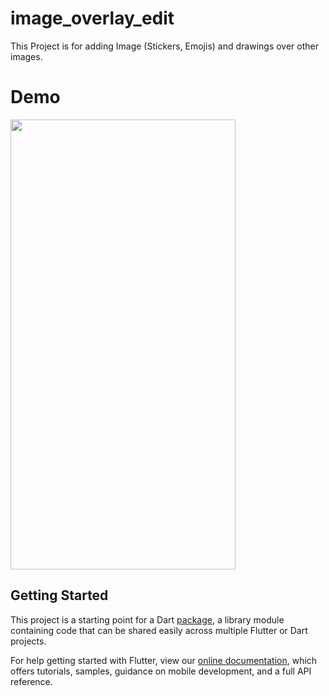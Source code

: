 # image_overlay_edit

This Project is for adding Image (Stickers, Emojis) and drawings over other images.

# Demo
<img src="assets/image-overlay-edit.gif" width="360" height="720" />

## Getting Started

This project is a starting point for a Dart
[package](https://flutter.dev/developing-packages/),
a library module containing code that can be shared easily across
multiple Flutter or Dart projects.

For help getting started with Flutter, view our 
[online documentation](https://flutter.dev/docs), which offers tutorials, 
samples, guidance on mobile development, and a full API reference.
